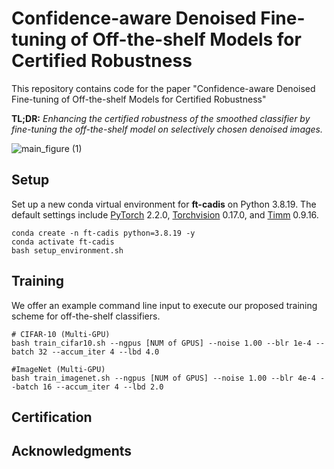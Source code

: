 # Confidence-aware Denoised Fine-tuning of Off-the-shelf Models for Certified Robustness

This repository contains code for the paper "Confidence-aware Denoised Fine-tuning of Off-the-shelf Models for Certified Robustness" 

<b>TL;DR:</b>  *Enhancing the certified robustness of the smoothed classifier by fine-tuning the off-the-shelf model on selectively chosen denoised images.* 

![main_figure (1)](https://github.com/user-attachments/assets/885eda34-ad32-40d4-a251-ac3d8bb4ff62)

## Setup
Set up a new conda virtual environment for <b>ft-cadis</b> on Python 3.8.19. The default settings include [PyTorch](https://pytorch.org/) 2.2.0, [Torchvision](https://pytorch.org/vision/stable/index.html) 0.17.0, and [Timm](https://github.com/huggingface/pytorch-image-models) 0.9.16.
```
conda create -n ft-cadis python=3.8.19 -y
conda activate ft-cadis
bash setup_environment.sh
```

## Training
We offer an example command line input to execute our proposed training scheme for off-the-shelf classifiers.
```
# CIFAR-10 (Multi-GPU)
bash train_cifar10.sh --ngpus [NUM of GPUS] --noise 1.00 --blr 1e-4 --batch 32 --accum_iter 4 --lbd 4.0

#ImageNet (Multi-GPU)
bash train_imagenet.sh --ngpus [NUM of GPUS] --noise 1.00 --blr 4e-4 --batch 16 --accum_iter 4 --lbd 2.0
``` 

## Certification

## Acknowledgments